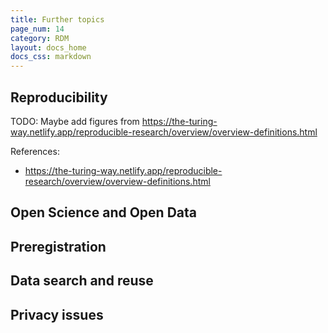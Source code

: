 ```yaml
---
title: Further topics
page_num: 14
category: RDM
layout: docs_home
docs_css: markdown
---
```

## Reproducibility

TODO: Maybe add figures from https://the-turing-way.netlify.app/reproducible-research/overview/overview-definitions.html

References:
- https://the-turing-way.netlify.app/reproducible-research/overview/overview-definitions.html

## Open Science and Open Data

## Preregistration

## Data search and reuse

## Privacy issues
